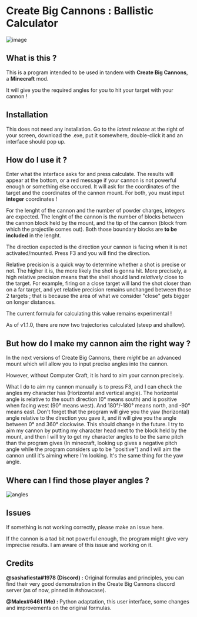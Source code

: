 # Create Big Cannons : Ballistic Calculator
![image](https://github.com/Malex21/CreateBigCannons-BallisticCalculator/assets/96785178/7e2e47f8-c82b-4931-9e47-6c770f65fa4a)


## What is this ?

This is a program intended to be used in tandem with **Create Big Cannons**, a **Minecraft** mod.

It will give you the required angles for you to hit your target with your cannon !

## Installation

This does not need any installation.
Go to the *latest release* at the right of your screen, download the .exe, put it somewhere, double-click it and an interface should pop up.

## How do I use it ?

Enter what the interface asks for and press calculate. The results will appear at the bottom, or a red message if your cannon is not powerful enough or something else occured.
It will ask for the coordinates of the target and the coordinates of the cannon mount. For both, you must input **integer** coordinates !

For the lenght of the cannon and the number of powder charges, integers are expected. 
The lenght of the cannon is the number of blocks between the cannon block held by the mount, and the tip of the cannon (block from which the projectile comes out). Both those boundary blocks are **to be included** in the lenght.

The direction expected is the direction your cannon is facing when it is not activated/mounted. Press F3 and you will find the direction.

Relative precision is a quick way to determine whether a shot is precise or not. The higher it is, the more likely the shot is gonna hit.
More precisely, a high relative precision means that the shell should land *relatively* close to the target.
For example, firing on a close target will land the shot closer than on a far target, and yet relative precision remains unchanged between those 2 targets ;
that is because the area of what we consider "close" gets bigger on longer distances.

The current formula for calculating this value remains experimental !

As of v1.1.0, there are now two trajectories calculated (steep and shallow).

## But how do I make my cannon aim the right way ?

In the next versions of Create Big Cannons, there *might* be an advanced mount which will allow you to input precise angles into the cannon.

However, without Computer Craft, it is hard to aim your cannon precisely.

What I do to aim my cannon manually is to press F3, and I can check the angles my character has (Horizontal and vertical angle).
The horizontal angle is relative to the south direction (0° means south) and is positive when facing west (90° means west). And 180°/-180° means north, and -90° means east.
Don't forget that the program will give you the yaw (horizontal) angle relative to the direction you gave it, and it will give you the angle between 0° and 360° clockwise. This should change in the future.
I try to aim my cannon by putting my character head next to the block held by the mount, and then I will try to get my character angles to be the same pitch than the program gives (In minecraft, looking up gives a negative pitch angle while the program considers up to be "positive") and I will aim the cannon until it's aiming where I'm looking. It's the same thing for the yaw angle.

## Where can I find those player angles ?

![angles](https://user-images.githubusercontent.com/96785178/236646396-8c34bdc7-cfea-48ee-acf8-0a54e753ecd0.png)

## Issues

If something is not working correctly, please make an issue here.

If the cannon is a tad bit not powerful enough, the program might give very imprecise results. I am aware of this issue and working on it.

## Credits

**@sashafiesta#1978 (Discord) :** Original formulas and principles, you can find their very good demonstration in the Create Big Cannons discord server (as of now, pinned in #showcase).

**@Malex#6461 (Me) :** Python adaptation, this user interface, some changes and improvements on the original formulas.
